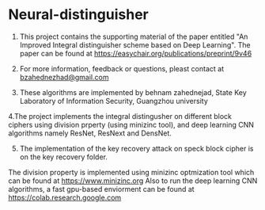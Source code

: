 # Neural-distinguisher

1. This project contains the supporting material of the paper entitled "An Improved Integral distinguisher scheme based on Deep Learning". The paper can be found at https://easychair.org/publications/preprint/9v46

2. For more information, feedback or questions, pleast contact at bzahednezhad@gmail.com

3. These algorithms are implemented by behnam zahednejad, State Key Laboratory of Information Security, Guangzhou university

4.The project implements the integral distingusher on different block ciphers using division prperty (using minizinc tool), and deep learning CNN algorithms namely ResNet, ResNext and DensNet. 

5. The implementation of the key recovery attack on speck block cipher is on the key recovery folder. 


The division property is implemented using minizinc optmization tool which can be found at https://www.minizinc.org
Also to run the deep learning CNN algorithms,  a fast gpu-based enviorment can be found at https://colab.research.google.com

